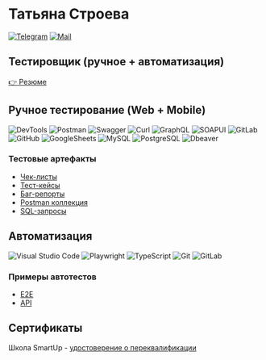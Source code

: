 # Татьяна Строева
[![Telegram](https://img.shields.io/badge/Telegram-1a3136?style=social&logo=telegram)](https://t.me/Stroeva_Tatyana)
[![Mail](https://img.shields.io/badge/Mail-1a3136?style=social&logo=mail.ru)](mailto:stroevats@mail.ru)

## Тестировщик (ручное + автоматизация)

[:point_right: Резюме](https://drive.google.com/file/d/15kEJwGfKOB9BRZdQHqKnFhYzW7cdkJPz/view?usp=sharing)

## Ручное тестирование (Web + Mobile)

![DevTools](https://img.shields.io/badge/DevTools-122529?style=for-the-badge&logo=googlechrome)
![Postman](https://img.shields.io/badge/Postman-122529?style=for-the-badge&logo=postman&logoColor=f76935)
![Swagger](https://img.shields.io/badge/Swagger-122529?style=for-the-badge&logo=swagger&logoColor=7ede2b)
![Curl](https://img.shields.io/badge/Curl-122529?style=for-the-badge&logo=curl&logoColor=7ede2b)
![GraphQL](https://img.shields.io/badge/GraphQL_Playground-122529?style=for-the-badge&logo=graphql&logoColor=d4088d)
![SOAPUI](https://img.shields.io/badge/SOAPUI-122529?style=for-the-badge&logo=soapui&logoColor=d4088d)
![GitLab](https://img.shields.io/badge/GitLab_Issues-122529?style=for-the-badge&logo=gitlab)
![GitHub](https://img.shields.io/badge/GitHub-122529?style=for-the-badge&logo=github)
![GoogleSheets](https://img.shields.io/badge/Google%20Sheets-122529?style=for-the-badge&logo=google-sheets)
![MySQL](https://img.shields.io/badge/MySQL-122529?style=for-the-badge&logo=mysql)
![PostgreSQL](https://img.shields.io/badge/PostgreSQL-122529?style=for-the-badge&logo=postgresql)
![Dbeaver](https://img.shields.io/badge/Dbeaver-122529?style=for-the-badge&logo=dbeaver)


### Тестовые артефакты

- [Чек-листы](https://drive.google.com/drive/folders/14b2X4jEWXDPU05pIo4qfCCuGSW06YXAb?usp=sharing)
- [Тест-кейсы](https://drive.google.com/drive/folders/14n5l3zP3LVgxjlpgjNejTrGPRU0khU9L?usp=drive_link)
- [Баг-репорты](https://gitlab.com/my_project2370827/My_Project/-/issues)
- [Postman коллекция](https://github.com/stroeva-ts/Postman_collection)
- [SQL-запросы](https://github.com/stroeva-ts/SQL-queries)

## Автоматизация
![Visual Studio Code](https://img.shields.io/badge/Visual%20Studio%20Code-122529?style=for-the-badge&logo=visual-studio-code&logoColor=0080FF)
![Playwright](https://img.shields.io/badge/Playwright-122529?style=for-the-badge&logo=playwright)
![TypeScript](https://img.shields.io/badge/typescript-122529?style=for-the-badge&logo=typescript)
![Git](https://img.shields.io/badge/Git-122529?style=for-the-badge&logo=git)
![GitLab](https://img.shields.io/badge/GitLab-122529?style=for-the-badge&logo=gitlab)

### Примеры автотестов
- [E2E](https://github.com/stroeva-ts/PW-project/tree/master/Tests/e2e)
- [API](https://github.com/stroeva-ts/PW-project/tree/master/Tests/api)

## Сертификаты
Школа SmartUp - [удостоверение о переквалификации](/assets/сертификат.png)